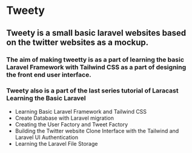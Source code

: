 # Tweety
## Tweety is a small basic laravel websites based on the twitter websites as a mockup.
### The aim of making tweetty is as a part of learning the basic Laravel Framework with Tailwind CSS as a part of designing the front end user interface. 
### Tweety also is a part of the last series tutorial of Laracast Learning the Basic Laravel

* Learning Basic Laravel Framework and Tailwind CSS
* Create Database with Laravel migration
* Creating the User Factory and Tweet Factory
* Building the Twitter website Clone Interface with the Tailwind and Laravel UI Authentication
* Learning the Laravel File Storage
